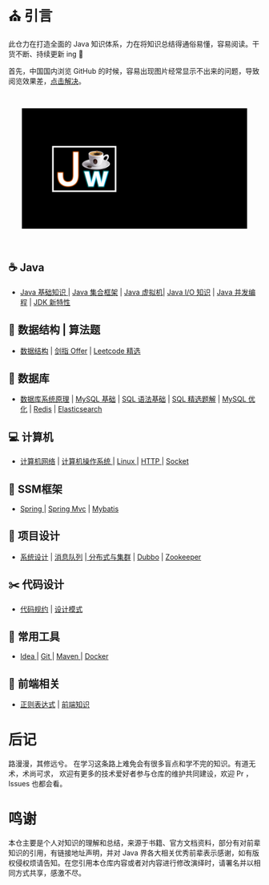 # :church: 引言

此仓力在打造全面的 Java 知识体系，力在将知识总结得通俗易懂，容易阅读。干货不断、持续更新 ing  :hugs: 

首先，中国国内浏览 GitHub 的时候，容易出现图片经常显示不出来的问题，导致阅览效果差，[点击解决](https://github.com/Code-Jackwen/ZJW-Summary/blob/main/notes-md/Git/Git%20Hub%20%E5%9B%BE%E7%89%87%E6%98%BE%E7%A4%BA%E4%B8%8D%E5%87%BA%E6%9D%A5%E7%9A%84%E9%97%AE%E9%A2%98%E8%A7%A3%E5%86%B3.md)。

<br>

<div>
<p align="center">
    <a href="https://github.com/Code-Jackwen" target="_blank" rel="noopener noreferrer">
        <img src="https://github.com/Code-Jackwen/OtherPictures/blob/main/pic/5.jpg" alt="logo" width="450px" />
    </a>
</p>
</div>

<br>

## :coffee:  Java	

- [Java 基础知识 ]()| [Java 集合框架]() | [Java 虚拟机]()| [Java I/O  知识]() | [Java 并发编程]() | [JDK 新特性]()



## 📝  数据结构 | 算法题

- [数据结构]() | [剑指 Offer](https://github.com/Code-Jackwen/ZJW-Summary/blob/main/notes-md/To%20offer/%E5%89%91%E6%8C%87%20Offer%20-%20%20%E7%9B%AE%E5%BD%95.md) | [Leetcode 精选]() 



## :date:  数据库 

- [数据库系统原理]() | [ MySQL 基础]() | [SQL 语法基础]() | [SQL 精选题解]() | [MySQL 优化]() | [Redis]() | [Elasticsearch]()



## :computer:  ​计算机

- [计算机网络](https://github.com/Jack-wen-Java/ZJW-Summary/blob/main/notes-md/Computer/%E6%88%91%E8%AE%A1%E7%AE%97%E6%9C%BA%E7%BD%91%E7%BB%9C%20-%20%E4%BC%A0%E8%BE%93%E5%B1%82.md) | [计算机操作系统 ]()| [Linux ]()| [HTTP ]() | [Socket ]()



## :european_castle:  SSM框架  

- [Spring ]()| [Spring Mvc]() | [Mybatis]()



## :straight_ruler:  项目设计   

- [系统设计]() | [消息队列]() |[ 分布式与集群]() | [Dubbo]() | [Zookeeper ]()



## :scissors:  代码设计

- [代码规约]() | [设计模式]()



## :wrench:  常用工具 

- [Idea ]()| [Git ]()| [Maven ]()| [Docker]()



## :strawberry:  ​前端相关

- [正则表达式]() | [前端知识]()



# 后记

路漫漫，其修远兮。 在学习这条路上难免会有很多盲点和学不完的知识。有道无术，术尚可求， 欢迎有更多的技术爱好者参与仓库的维护共同建设，欢迎 Pr ，Issues 也都会看。



# 鸣谢

本仓主要是个人对知识的理解和总结，来源于书籍、官方文档资料，部分有对前辈知识的引用，有链接地址声明，并对 Java 界各大相关优秀前辈表示感谢，如有版权侵权烦请告知。在您引用本仓库内容或者对内容进行修改演绎时，请署名并以相同方式共享，感激不尽。

